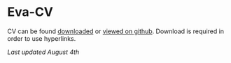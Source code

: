 # Eva-CV

CV can be found [downloaded](https://github.com/evaherbst/Eva-CV/raw/main/CV_Ongoing_Eva_Aug4_2021.pdf) or [viewed on github](https://github.com/evaherbst/Eva-CV/blob/main/CV_Ongoing_Eva_Aug4_2021.pdf). Download is required in order to use hyperlinks.

*Last updated August 4th*

